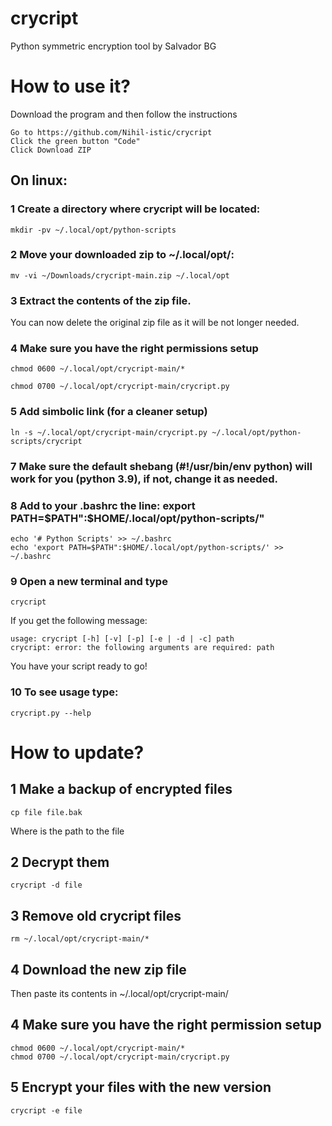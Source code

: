 # crycript
Python symmetric encryption tool by Salvador BG

# How to use it?

Download the program and then follow the instructions

    Go to https://github.com/Nihil-istic/crycript
    Click the green button "Code"
    Click Download ZIP

## On linux:

### 1 Create a directory where crycript will be located:

    mkdir -pv ~/.local/opt/python-scripts
    
### 2 Move your downloaded zip to ~/.local/opt/:

    mv -vi ~/Downloads/crycript-main.zip ~/.local/opt
    
### 3 Extract the contents of the zip file.

You can now delete the original zip file as it will be not longer needed.

### 4 Make sure you have the right permissions setup

    chmod 0600 ~/.local/opt/crycript-main/*

    chmod 0700 ~/.local/opt/crycript-main/crycript.py
    
### 5 Add simbolic link (for a cleaner setup)

    ln -s ~/.local/opt/crycript-main/crycript.py ~/.local/opt/python-scripts/crycript

### 7 Make sure the default shebang (#!/usr/bin/env python) will work for you (python 3.9), if not, change it as needed.

### 8 Add to your .bashrc the line: export PATH=$PATH":$HOME/.local/opt/python-scripts/"

    echo '# Python Scripts' >> ~/.bashrc
    echo 'export PATH=$PATH":$HOME/.local/opt/python-scripts/' >> ~/.bashrc

### 9 Open a new terminal and type

    crycript

If you get the following message:

    usage: crycript [-h] [-v] [-p] [-e | -d | -c] path
    crycript: error: the following arguments are required: path

You have your script ready to go!

### 10 To see usage type:

    crycript.py --help

# How to update?

## 1 Make a backup of encrypted files

    cp file file.bak
    
Where <file> is the path to the file
    
## 2 Decrypt them

    crycript -d file

## 3 Remove old crycript files

    rm ~/.local/opt/crycript-main/*

## 4 Download the new zip file

Then paste its contents in ~/.local/opt/crycript-main/

## 4 Make sure you have the right permission setup

    chmod 0600 ~/.local/opt/crycript-main/*
    chmod 0700 ~/.local/opt/crycript-main/crycript.py
    
## 5 Encrypt your files with the new version

    crycript -e file
